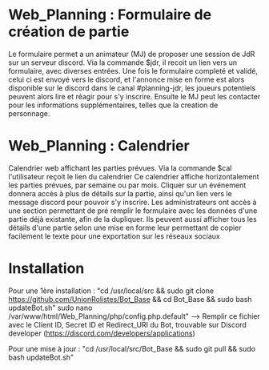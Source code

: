 # Web_Planning : Formulaire de création de partie

Le formulaire permet a un animateur (MJ) de proposer une session de JdR sur un serveur discord.
Via la commande $jdr, il recoit un lien vers un formulaire, avec diverses entrées.
Une fois le formulaire completé et validé, celui ci est envoyé vers le discord, et l'annonce mise en forme est alors disponible sur le discord dans le canal #planning-jdr, les joueurs potentiels peuvent alors lire et réagir pour s'y inscrire.
Ensuite le MJ peut les contacter pour les informations supplémentaires, telles que la creation de personnage.


# Web_Planning : Calendrier
Calendrier web affichant les parties prévues.
Via la commande $cal l'utilisateur reçoit le lien du calendrier Ce calendrier affiche horizontalement les parties prévues, par semaine ou par mois. 
Cliquer sur un événement donnera accès à plus de détails sur la partie, ainsi qu'un lien vers le message discord pour pouvoir s'y inscrire.
Les administrateurs ont accès à une section permettant de pré remplir le formulaire avec les données d'une partie déjà existante, afin de la dupliquer.
Ils peuvent aussi afficher tous les détails d'une partie selon une mise en forme leur permettant de copier facilement le texte pour une exportation sur les réseaux sociaux


# Installation
Pour une 1ère installation : 
"cd /usr/local/src && sudo git clone https://github.com/UnionRolistes/Bot_Base && cd Bot_Base && sudo bash updateBot.sh"
sudo nano /var/www/html/Web_Planning/php/config.php.default" --> Remplir ce fichier avec le Client ID, Secret ID et Redirect_URI du Bot, trouvable sur Discord developer (https://discord.com/developers/applications)

Pour une mise à jour :
"cd /usr/local/src/Bot_Base && sudo git pull && sudo bash updateBot.sh"
